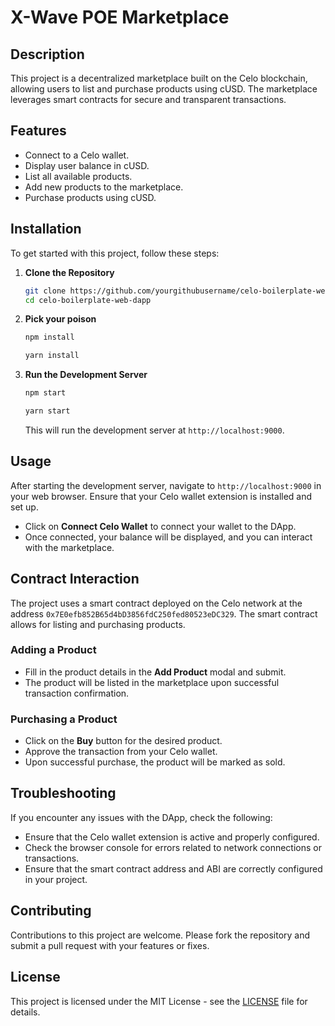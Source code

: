 
# X-Wave POE Marketplace

## Description

This project is a decentralized marketplace built on the Celo blockchain, allowing users to list and purchase products using cUSD. The marketplace leverages smart contracts for secure and transparent transactions.

## Features

- Connect to a Celo wallet.
- Display user balance in cUSD.
- List all available products.
- Add new products to the marketplace.
- Purchase products using cUSD.

## Installation

To get started with this project, follow these steps:

1. **Clone the Repository**

   ```bash
   git clone https://github.com/yourgithubusername/celo-boilerplate-web-dapp.git
   cd celo-boilerplate-web-dapp
   ```

2. **Pick your poison**

   ```bash
   npm install
   ```
    ```bash
   yarn install
   ```

3. **Run the Development Server**

    ```bash
   npm start
   ```
     ```bash
   yarn start
   ```
   This will run the development server at `http://localhost:9000`.


## Usage

After starting the development server, navigate to `http://localhost:9000` in your web browser. Ensure that your Celo wallet extension is installed and set up.

- Click on **Connect Celo Wallet** to connect your wallet to the DApp.
- Once connected, your balance will be displayed, and you can interact with the marketplace.

## Contract Interaction

The project uses a smart contract deployed on the Celo network at the address `0x7E0efb852B65d4bD3856fdC250fed80523eDC329`. The smart contract allows for listing and purchasing products.

### Adding a Product

- Fill in the product details in the **Add Product** modal and submit.
- The product will be listed in the marketplace upon successful transaction confirmation.

### Purchasing a Product

- Click on the **Buy** button for the desired product.
- Approve the transaction from your Celo wallet.
- Upon successful purchase, the product will be marked as sold.

## Troubleshooting

If you encounter any issues with the DApp, check the following:

- Ensure that the Celo wallet extension is active and properly configured.
- Check the browser console for errors related to network connections or transactions.
- Ensure that the smart contract address and ABI are correctly configured in your project.

## Contributing

Contributions to this project are welcome. Please fork the repository and submit a pull request with your features or fixes.

## License

This project is licensed under the MIT License - see the [LICENSE](LICENSE) file for details.
